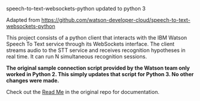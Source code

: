 
speech-to-text-websockets-python updated to python 3 

Adapted from https://github.com/watson-developer-cloud/speech-to-text-websockets-python 

This project consists of a python client that interacts with the IBM Watson Speech To Text service through its WebSockets interface. The client streams audio to the STT service and receives recognition hypotheses in real time. 
It can run N simultaneous recognition sessions. 

**The original sample connection script provided by the Watson team only worked in Python 2. This simply updates that script for Python 3. No other changes were made.**

Check out the [Read Me](https://github.com/watson-developer-cloud/speech-to-text-websockets-python) in the original repo for documentation.
